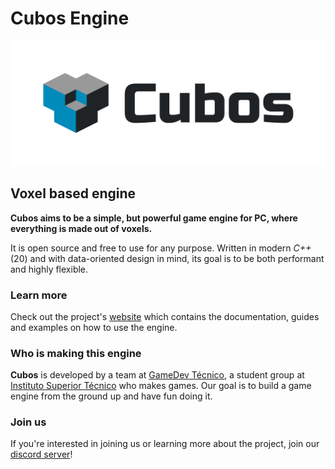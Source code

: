 # **Cubos** Engine

<p align="center">
  <a href="https://cubosengine.org">
    <picture>
      <source media="(prefers-color-scheme: dark)" srcset="docs/images/CubosLogoDarkMode.png">
      <source media="(prefers-color-scheme: light)" srcset="docs/images/CubosLogoLightMode.png">
      <img src="docs/images/CubosLogo.png" alt="Cubos Engine logo">
    </picture>
  </a>
</p>

## Voxel based engine

**Cubos aims to be a simple, but powerful game engine for PC, where**
**everything is made out of voxels.**

It is open source and free to use for any purpose. Written in modern *C++* (20)
and with data-oriented design in mind, its goal is to be both performant and
highly flexible.

### Learn more

Check out the project's [website](https://cubosengine.org) which
contains the documentation, guides and examples on how to use the engine.

### Who is making this engine

**Cubos** is developed by a team at
[GameDev Técnico](https://www.instagram.com/gamedevtecnico/), a student group
at [Instituto Superior Técnico](https://tecnico.ulisboa.pt/) who makes games.
Our goal is to build a game engine from the ground up and have fun doing it.

### Join us

If you're interested in joining us or learning more about the project, join our [discord server](https://discord.gg/WjTtcNTRqD)!
